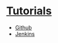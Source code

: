 # [Tutorials](/Kingdomkush/tutorials/)

- [Github](/Kingdomkush/tutorials/Github-centos7.md)
- [Jenkins](/Kingdomkush/tutorials/jenkins.md)
